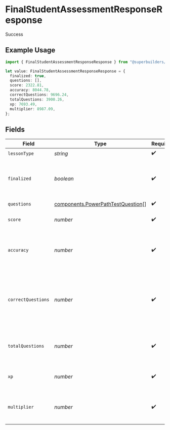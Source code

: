 # FinalStudentAssessmentResponseResponse

Success

## Example Usage

```typescript
import { FinalStudentAssessmentResponseResponse } from "@superbuilders/powerpath/models/operations";

let value: FinalStudentAssessmentResponseResponse = {
  finalized: true,
  questions: [],
  score: 2322.81,
  accuracy: 8044.78,
  correctQuestions: 9696.24,
  totalQuestions: 3900.26,
  xp: 7693.49,
  multiplier: 8987.09,
};
```

## Fields

| Field                                                                                  | Type                                                                                   | Required                                                                               | Description                                                                            |
| -------------------------------------------------------------------------------------- | -------------------------------------------------------------------------------------- | -------------------------------------------------------------------------------------- | -------------------------------------------------------------------------------------- |
| `lessonType`                                                                           | *string*                                                                               | :heavy_check_mark:                                                                     | N/A                                                                                    |
| `finalized`                                                                            | *boolean*                                                                              | :heavy_check_mark:                                                                     | Whether the lesson has been finalized in the current attempt                           |
| `questions`                                                                            | [components.PowerPathTestQuestion](../../models/components/powerpathtestquestion.md)[] | :heavy_check_mark:                                                                     | N/A                                                                                    |
| `score`                                                                                | *number*                                                                               | :heavy_check_mark:                                                                     | The final score for the student                                                        |
| `accuracy`                                                                             | *number*                                                                               | :heavy_check_mark:                                                                     | The accuracy of the student's attempted questions                                      |
| `correctQuestions`                                                                     | *number*                                                                               | :heavy_check_mark:                                                                     | The number of correct questions the student has answered in the lesson                 |
| `totalQuestions`                                                                       | *number*                                                                               | :heavy_check_mark:                                                                     | The total number of questions in the lesson                                            |
| `xp`                                                                                   | *number*                                                                               | :heavy_check_mark:                                                                     | The XP the student has earned in the lesson                                            |
| `multiplier`                                                                           | *number*                                                                               | :heavy_check_mark:                                                                     | The multiplier for the student's XP                                                    |